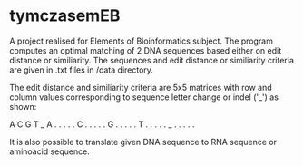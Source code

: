 # tymczasemEB

A project realised for Elements of Bioinformatics subject. 
The program computes an optimal matching of 2 DNA sequences based either on edit distance or similiarity.
The sequences and edit distance or similiarity criteria are given in .txt files in /data directory.

The edit distance and similiarity criteria are 5x5 matrices with row and column values corresponding to sequence letter change or indel ('_') as shown:

   A  C  G  T  _
A  .  .  .  .  .
C  .  .  .  .  .
G  .  .  .  .  .
T  .  .  .  .  .
_  .  .  .  .  .

It is also possible to translate given DNA sequence to RNA sequence or aminoacid sequence.
